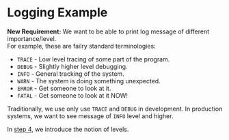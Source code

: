 # Logging Example

__New Requirement:__ We want to be able to print log message of different importance/level.    
For example, these are failry standard terminologies:
 * `TRACE` - Low level tracing of some part of the program.
 * `DEBUG` - Slightly higher level debugging.
 * `INFO`  - General tracking of the system.
 * `WARN`  - The system is doing something unexpected.
 * `ERROR` - Get someone to look at it.
 * `FATAL` - Get someone to look at it NOW!

Traditionally, we use only use `TRACE` and `DEBUG` in development. In production systems, we want to see message of `INFO` level and higher.

In [step 4](../../tree/step4), we introduce the notion of levels.
